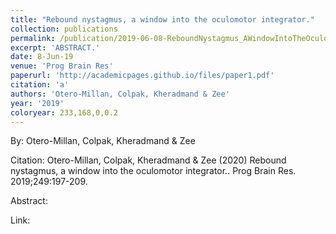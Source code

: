 ```yaml
---
title: "Rebound nystagmus, a window into the oculomotor integrator."
collection: publications
permalink: /publication/2019-06-08-ReboundNystagmus_AWindowIntoTheOculomotorIntegrator_
excerpt: 'ABSTRACT.'
date: 8-Jun-19
venue: 'Prog Brain Res'
paperurl: 'http://academicpages.github.io/files/paper1.pdf'
citation: 'a'
authors: 'Otero-Millan, Colpak, Kheradmand & Zee'
year: '2019'
coloryear: 233,168,0,0.2
---
```


By: Otero-Millan, Colpak, Kheradmand & Zee

Citation: Otero-Millan, Colpak, Kheradmand & Zee (2020) Rebound nystagmus, a window into the oculomotor integrator.. Prog Brain Res. 2019;249:197-209. 

Abstract: 

Link: 
